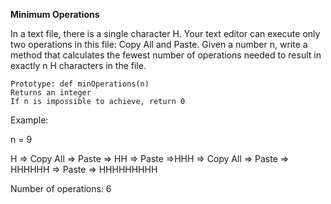 **Minimum Operations**

In a text file, there is a single character H. Your text editor can execute only two operations in this file: Copy All and Paste. Given a number n, write a method that calculates the fewest number of operations needed to result in exactly n H characters in the file.

    Prototype: def minOperations(n)
    Returns an integer
    If n is impossible to achieve, return 0

Example:

n = 9

H => Copy All => Paste => HH => Paste =>HHH => Copy All => Paste => HHHHHH => Paste => HHHHHHHHH

Number of operations: 6
